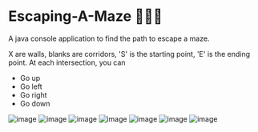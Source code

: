 # Escaping-A-Maze 🏃‍♀️🏃‍
A java console application to find the path to escape a maze.

X are walls, blanks are corridors, 'S' is the starting point, 'E' is the ending point. At each intersection, you can
- Go up
- Go left
- Go right
- Go down


![image](https://user-images.githubusercontent.com/65067887/215109655-09b68ef6-cb0f-401d-8072-e8c8ba010db4.png) ![image](https://user-images.githubusercontent.com/65067887/215109708-e9d20f03-be5d-4bda-9b65-32e16fec952c.png) ![image](https://user-images.githubusercontent.com/65067887/215109782-961aa165-4e41-422e-978e-0e74fb58b82b.png) ![image](https://user-images.githubusercontent.com/65067887/215109826-cad81339-5411-40b7-a1e2-9ae32f2997b6.png) ![image](https://user-images.githubusercontent.com/65067887/215109864-dc0daf53-5351-4a7d-bf94-3764e9e4e21d.png) ![image](https://user-images.githubusercontent.com/65067887/215109945-c7dedb81-9b5a-4d27-96ff-e0c233c13021.png) ![image](https://user-images.githubusercontent.com/65067887/215110032-885f2d50-be05-48fe-99e2-46ac43d2d12c.png)

